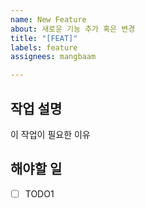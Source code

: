 ```yaml
---
name: New Feature
about: 새로운 기능 추가 혹은 변경
title: "[FEAT]"
labels: feature
assignees: mangbaam

---
```


## 작업 설명

이 작업이 필요한 이유

## 해야할 일

- [ ] TODO1
